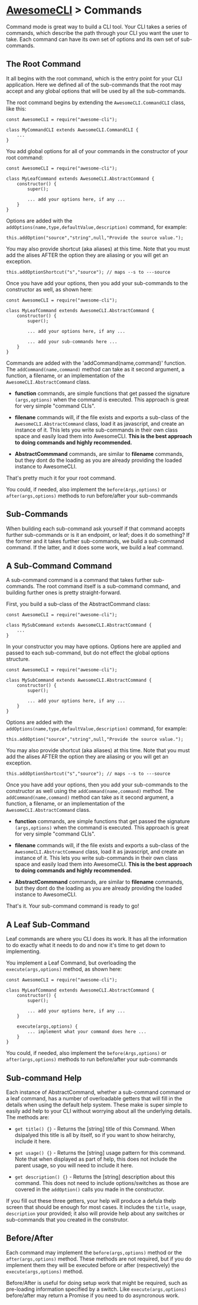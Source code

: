 # [AwesomeCLI](../README.md) > Commands

Command mode is great way to build a CLI tool. Your CLI takes a series of commands, which describe the path through your CLI you want the user to take.  Each command can have its own set of options and its own set of sub-commands.

## The Root Command

It all begins with the root command, which is the entry point for your CLI application. Here we defined all of the sub-commands that the root may accept and any global options that will be used by all the sub-commands.

The root command begins by extending the `AwesomeCLI.CommandCLI` class, like this:

```
const AwesomeCLI = require("awesome-cli");

class MyCommandCLI extends AwesomeCLI.CommandCLI {
	...
}
```

You add global options for all of your commands in the constructor of your root command:

```
const AwesomeCLI = require("awesome-cli");

class MyLeafCommand extends AwesomeCLI.AbstractCommand {
	constructor() {
		super();

		... add your options here, if any ...
	}
}
```

Options are added with the `addOptions(name,type,defaultValue,description)` command, for example:

```
this.addOption("source","string",null,"Provide the source value.");
```

You may also provide shortcut (aka aliases) at this time. Note that you must add the alises AFTER the option they are aliasing or you will get an exception.

```
this.addOptionShortcut("s","source"); // maps --s to ---source
```

Once you have add your options, then you add your sub-commands to the constructor as well, as shown here:

```
const AwesomeCLI = require("awesome-cli");

class MyLeafCommand extends AwesomeCLI.AbstractCommand {
	constructor() {
		super();

		... add your options here, if any ...

		... add your sub-commands here ...
	}
}
```

Commands are added with the 'addCommand(name,command)' function. The `addCommand(name,command)` method can take as it second argument, a function, a filename, or an implementation of the `AwesomeCLI.AbstractCommand` class.

 - **function** commands, are simple functions that get passed the signature `(args,options)` when the command is executed. This approach is great for very simple "command CLIs".

 - **filenane** commands will, if the file exists and exports a sub-class of the `AwesomeCLI.AbstractCommand` class, load it as javascript, and create an instance of it.  This lets you write sub-commands in their own class space and easily load them into AwesomeCLI. **This is the best approach to doing commands and highly recommended.**

 - **AbstractCommmand** commands, are similar to **filename** commands, but they dont do the loading as you are already providing the loaded instance to AwesomeCLI.

That's pretty much it for your root command.

You could, if needed, also implement the `before(Args,options)` or `after(args,options)` methods to run before/after your sub-commands

## Sub-Commands

When building each sub-command ask yourself if that command accepts further sub-commands or is it an endpoint, or leaf; does it do something?  If the former and it takes further sub-commands, we build a sub-command command. If the latter, and it does some work, we build a leaf command.

## A Sub-Command Command

A sub-command command is a command that takes further sub-commands. The root command itself is a sub-command command, and building further ones is pretty straight-forward.

First, you build a sub-class of the AbstractCommand class:

```
const AwesomeCLI = require("awesome-cli");

class MySubCommand extends AwesomeCLI.AbstractCommand {
	...
}
```

In your constructor you may have options. Options here are applied and passed to each sub-command, but do not effect the global options structure.

```
const AwesomeCLI = require("awesome-cli");

class MySubCommand extends AwesomeCLI.AbstractCommand {
	constructor() {
		super();

		... add your options here, if any ...
	}
}
```

Options are added with the `addOptions(name,type,defaultValue,description)` command, for example:

```
this.addOption("source","string",null,"Provide the source value.");
```

You may also provide shortcut (aka aliases) at this time. Note that you must add the alises AFTER the option they are aliasing or you will get an exception.

```
this.addOptionShortcut("s","source"); // maps --s to ---source
```

Once you have add your options, then you add your sub-commands to the constructor as well using the `addCommand(name,command)` method. The `addCommand(name,command)` method can take as it second argument, a function, a filename, or an implementation of the `AwesomeCLI.AbstractCommand` class.

 - **function** commands, are simple functions that get passed the signature `(args,options)` when the command is executed. This approach is great for very simple "command CLIs".

 - **filenane** commands will, if the file exists and exports a sub-class of the `AwesomeCLI.AbstractCommand` class, load it as javascript, and create an instance of it.  This lets you write sub-commands in their own class space and easily load them into AwesomeCLI. **This is the best approach to doing commands and highly recommended.**

 - **AbstractCommmand** commands, are similar to **filename** commands, but they dont do the loading as you are already providing the loaded instance to AwesomeCLI.

That's it. Your sub-command command is ready to go!

## A Leaf Sub-Command

Leaf commands are where you CLI does its work. It has all the information to do exactly what it needs to do and now it's time to get down to implementing.

You implement a Leaf Command, but overloading the `execute(args,options)` method, as shown here:

```
const AwesomeCLI = require("awesome-cli");

class MyLeafCommand extends AwesomeCLI.AbstractCommand {
	constructor() {
		super();

		... add your options here, if any ...
	}

	execute(args,options) {
		... implement what your command does here ...
	}
}
```

You could, if needed, also implement the `before(Args,options)` or `after(args,options)` methods to run before/after your sub-commands

## Sub-command Help

Each instance of AbstractCommand, whether a sub-command command or a leaf command, has a number of overloadable getters that will fill in the details when using the default help system. These make is super simple to easily add help to your CLI without worrying about all the underlying details.  The methods are:

 - `get title() {}` - Returns the [string] title of this Command. When dsipalyed this title is all by itself, so if you want to show heirarchy, include it here.

 - `get usage() {}` - Returns the [string] usage pattern for this command. Note that when displayed as part of help, this does not include the parent usage, so you will need to include it here.

 - `get description() {}` - Returns the [string] description about this command. This does not need to include options/switches as those are covered in the `addOption()` calls you made in the constructor.

If you fill out these three getters, your help will produce a defula thelp screen that should be enough for most cases. It includes the `title`, `usage`, `description` your provided; it also will provide help about any switches or sub-commands that you created in the construtor.

## Before/After

Each command may implement the `before(args,options)` method or the `after(args,options)` method.  These methods are not required, but if you do implement them they will be executed before or after (respectively) the `execute(args,options)` method.

Before/After is useful for doing setup work that might be required, such as pre-loading information specified by a switch.  Like `execute(args,options)` before/after may return a Promise if you need to do asyncronous work.
